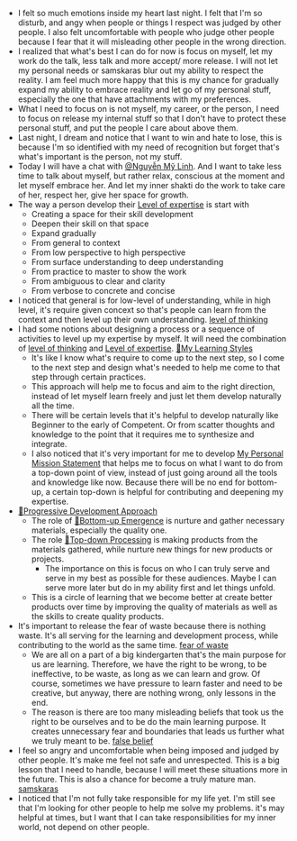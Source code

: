 - I felt so much emotions inside my heart last night. I felt that I'm so disturb, and angy when people or things I respect was judged by other people. I also felt uncomfortable with people who judge other people because I fear that it will misleading other people in the wrong direction.
- I realized that what's best I can do for now is focus on myself, let my work do the talk, less talk and more accept/ more release. I will not let my personal needs or samskaras blur out my ability to respect the reality. I am feel much more happy that this is my chance for gradually expand my ability to embrace reality and let go of my personal stuff, especially the one that have attachments with my preferences.
- What I need to focus on is not myself, my career, or the person, I need to focus on release my internal stuff so that I don't have to protect these personal stuff, and put the people I care about above them.
- Last night, I dream and notice that I want to win and hate to lose, this is because I'm so identified with my need of recognition but forget that's what's important is the person, not my stuff.
- Today I will have a chat with [@Nguyễn Mỹ Linh](<@Nguyễn Mỹ Linh.md>). And I want to take less time to talk about myself, but rather relax, conscious at the moment and let myself embrace her. And let my inner shakti do the work to take care of her, respect her, give her space for growth.
- The way a person develop their [Level of expertise](<Level of expertise.md>) is start with
    - Creating a space for their skill development
    - Deepen their skill on that space
    - Expand gradually
    - From general to context
    - From low perspective to high perspective
    - From surface understanding to deep understanding
    - From practice to master to show the work
    - From ambiguous to clear and clarity
    - From verbose to concrete and concise
- I noticed that general is for low-level of understanding, while in high level, it's require given concext so that's people can learn from the context and then level up their own understanding. [level of thinking](<level of thinking.md>)
- I had some notions about designing a process or a sequence of activities to level up my expertise by myself. It will need the combination of [level of thinking](<level of thinking.md>) and [Level of expertise](<Level of expertise.md>). [🌱My Learning Styles](<🌱My Learning Styles.md>)
    - It's like I know what's require to come up to the next step, so I come to the next step and design what's needed to help me come to that step through certain practices.
    - This approach will help me to focus and aim to the right direction, instead of let myself learn freely and just let them develop naturally all the time.
    - There will be certain levels that it's helpful to develop naturally like Beginner to the early of Competent. Or from scatter thoughts and knowledge to the point that it requires me to synthesize and integrate.
    - I also noticed that it's very important for me to develop [My Personal Mission Statement](<My Personal Mission Statement.md>) that helps me to focus on what I want to do from a top-down point of view, instead of just going around all the tools and knowledge like now. Because there will be no end for bottom-up, a certain top-down is helpful for contributing and deepening my expertise.
- [🌱Progressive Development Approach](<🌱Progressive Development Approach.md>)
    - The role of [🌲Bottom-up Emergence](<🌲Bottom-up Emergence.md>) is nurture and gather necessary materials, especially the quality one.
    - The role [🌲Top-down Processing](<🌲Top-down Processing.md>) is making products from the materials gathered, while nurture new things for new products or projects.
        - The importance on this is focus on who I can truly serve and serve in my best as possible for these audiences. Maybe I can serve more later but do in my ability first and let things unfold.
    - This is a circle of learning that we become better at create better products over time by improving the quality of materials as well as the skills to create quality products.
- It's important to release the fear of waste because there is nothing waste. It's all serving for the learning and development process, while contributing to the world as the same time. [fear of waste](<fear of waste.md>)
    - We are all on a part of a big kindergarten that's the main purpose for us are learning. Therefore, we have the right to be wrong, to be ineffective, to be waste, as long as we can learn and grow. Of course, sometimes we have pressure to learn faster and need to be creative, but anyway, there are nothing wrong, only lessons in the end.
    - The reason is there are too many misleading beliefs that took us the right to be ourselves and to be do the main learning purpose. It creates unnecessary fear and boundaries that leads us further what we truly meant to be. [false belief](<false belief.md>)
- I feel so angry and uncomfortable when being imposed and judged by other people. It's make me feel not safe and unrespected. This is a big lesson that I need to handle, because I will meet these situations more in the future. This is also a chance for become a truly mature man. [samskaras](<samskaras.md>)
- I noticed that I'm not fully take responsible for my life yet. I'm still see that I'm looking for other people to help me solve my problems. it's may helpful at times, but I want that I can take responsibilities for my inner world, not depend on other people. 
